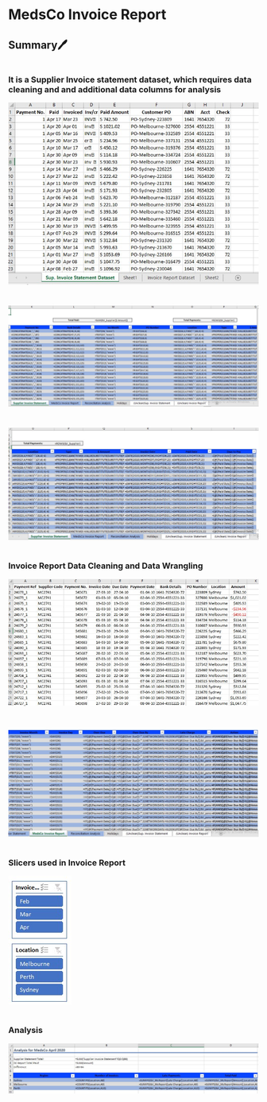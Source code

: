 # MedsCo Invoice Report 
## Summary🖊️

#
### It is a Supplier Invoice statement dataset, which requires data cleaning and and additional data columns for analysis
![Supplier Invoice Statement](https://github.com/Shruti-Nagar/pictures/blob/main/MedsCo/Supply%20Invoice%20Statement.jpg)
#
![](https://github.com/Shruti-Nagar/pictures/blob/main/MedsCo/Invoice%20Statement.jpg)
#
![](https://github.com/Shruti-Nagar/pictures/blob/main/MedsCo/Invoice%20Statement%202.jpg)

#
### Invoice Report Data Cleaning and Data Wrangling
![](https://github.com/Shruti-Nagar/pictures/blob/main/MedsCo/Invoice%20Report%20Dataset.jpg)
#
![](https://github.com/Shruti-Nagar/pictures/blob/main/MedsCo/Invoice%20Report.jpg)

#
### Slicers used in Invoice Report
![](https://github.com/Shruti-Nagar/pictures/blob/main/MedsCo/slicers.jpg)

#
### Analysis
![](https://github.com/Shruti-Nagar/pictures/blob/main/MedsCo/Analysis.jpg)

#
